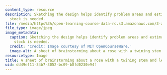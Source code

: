 ```yaml
---
content_type: resource
description: Sketching the design helps identify problem areas and estimate how much
  stock is needed.
file: /media/https%3A/open-learning-course-data-rc.s3.amazonaws.com/3-a04-modern-blacksmithing-and-physical-metallurgy-fall-2008/dd49ef1134b73052bc09b8fd0230e94f_092.jpg
file_type: image/jpeg
image_metadata:
  caption: Sketching the design helps identify problem areas and estimate how much
    stock is needed.
  credit: 'Credit: Image courtesy of MIT OpenCourseWare.'
  image-alt: A sheet of brainstorming about a rose with a twining stem and leaves.
resourcetype: Image
title: A sheet of brainstorming about a rose with a twining stem and leaves
uid: dd49ef11-34b7-3052-bc09-b8fd0230e94f
---
```

